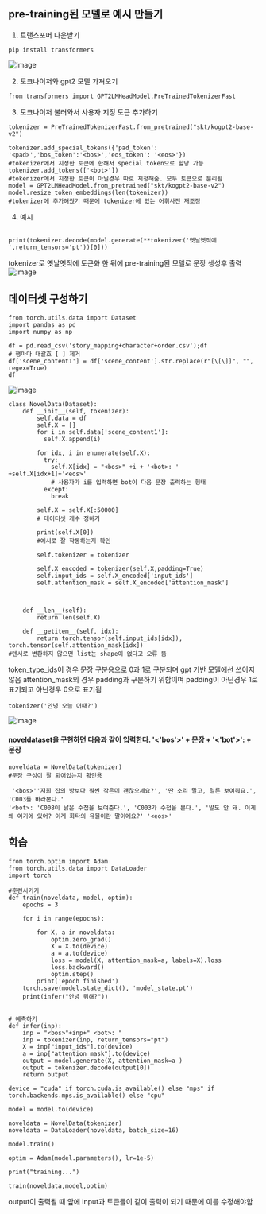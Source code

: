 ## pre-training된 모델로 예시 만들기

1. 트랜스포머 다운받기
```
pip install transformers
```

![image](https://github.com/user-attachments/assets/958f3c29-f484-486a-85eb-0dc50aabcb0c)

2. 토크나이저와 gpt2 모델 가져오기
   
```
from transformers import GPT2LMHeadModel,PreTrainedTokenizerFast
```

3. 토크나이저 불러와서 사용자 지정 토큰 추가하기

```
tokenizer = PreTrainedTokenizerFast.from_pretrained("skt/kogpt2-base-v2")

tokenizer.add_special_tokens({'pad_token': '<pad>','bos_token':'<bos>','eos_token': '<eos>'})
#tokenizer에서 지정한 토큰에 한해서 special token으로 할당 가능
tokenizer.add_tokens(['<bot>'])
#tokenizer에서 지정한 토큰이 아닐경우 따로 지정해줌. 모두 토큰으로 분리됨
model = GPT2LMHeadModel.from_pretrained("skt/kogpt2-base-v2")
model.resize_token_embeddings(len(tokenizer))
#tokenizer에 추가해줬기 때문에 tokenizer에 있는 어휘사전 재조정

```

4. 예시

```

print(tokenizer.decode(model.generate(**tokenizer('옛날옛적에 ',return_tensors='pt'))[0]))

```
tokenizer로 옛날옛적에 토큰화 한 뒤에 pre-training된 모델로 문장 생성후 출력
![image](https://github.com/user-attachments/assets/d238cab4-595f-4dd7-a8a9-5e7747be5705)

   
## 데이터셋 구성하기

```
from torch.utils.data import Dataset
import pandas as pd
import numpy as np
```
```
df = pd.read_csv('story_mapping+character+order.csv');df
# 행마다 대괄호 [ ] 제거
df['scene_content1'] = df['scene_content'].str.replace(r"[\[\]]", "", regex=True)
df
```

![image](https://github.com/user-attachments/assets/6eda734d-9214-4b49-b62b-f4d2f7a4a517)

```
class NovelData(Dataset):
    def __init__(self, tokenizer):
        self.data = df
        self.X = []
        for i in self.data['scene_content1']:
          self.X.append(i)

        for idx, i in enumerate(self.X):
          try:
            self.X[idx] = "<bos>" +i + '<bot>: ' +self.X[idx+1]+'<eos>'
            # 사용자가 i를 입력하면 bot이 다음 문장 출력하는 형태
          except:
            break

        self.X = self.X[:50000]
        # 데이터셋 개수 정하기

        print(self.X[0])
        #예시로 잘 작동하는지 확인

        self.tokenizer = tokenizer

        self.X_encoded = tokenizer(self.X,padding=True)
        self.input_ids = self.X_encoded['input_ids']
        self.attention_mask = self.X_encoded['attention_mask']



    def __len__(self):
        return len(self.X)

    def __getitem__(self, idx):
        return torch.tensor(self.input_ids[idx]), torch.tensor(self.attention_mask[idx])
#텐서로 변환하지 않으면 list는 shape이 없다고 오류 뜸
```

token_type_ids이 경우 문장 구분용으로 0과 1로 구분되며 gpt 기반 모델에선 쓰이지 않음
attention_mask의 경우 padding과 구분하기 위함이며 padding이 아닌경우 1로 표기되고 아닌경우 0으로 표기됨
```
tokenizer('안녕 오늘 어때?')
```
![image](https://github.com/user-attachments/assets/ceb8bf12-deea-4ded-8eb7-5379e527c7ba)


#### noveldataset을 구현하면 다음과 같이 입력한다. '<'bos'>' + 문장  + '<'bot'>': + 문장
```
noveldata = NovelData(tokenizer)
#문장 구성이 잘 되어있는지 확인용
```
```
 '<bos>''저희 집의 방보다 훨씬 작은데 괜찮으세요?', '딴 소리 말고, 얼른 보여줘요.', 'C003를 바라본다.'
'<bot>: 'C008이 낡은 수첩을 보여준다.', 'C003가 수첩을 본다.', '말도 안 돼. 이게 왜 여기에 있어? 이게 화타의 유물이란 말이에요?' '<eos>'
```

## 학습
```
from torch.optim import Adam
from torch.utils.data import DataLoader
import torch
```

```
#훈련시키기
def train(noveldata, model, optim):
    epochs = 3

    for i in range(epochs):
        
        for X, a in noveldata:
            optim.zero_grad()
            X = X.to(device)
            a = a.to(device)
            loss = model(X, attention_mask=a, labels=X).loss
            loss.backward()
            optim.step()
        print('epoch finished')
    torch.save(model.state_dict(), 'model_state.pt')
    print(infer("안녕 뭐해?"))


# 예측하기
def infer(inp):
    inp = "<bos>"+inp+" <bot>: "
    inp = tokenizer(inp, return_tensors="pt")
    X = inp["input_ids"].to(device)
    a = inp["attention_mask"].to(device)
    output = model.generate(X, attention_mask=a )
    output = tokenizer.decode(output[0])
    return output

device = "cuda" if torch.cuda.is_available() else "mps" if torch.backends.mps.is_available() else "cpu"

model = model.to(device)

noveldata = NovelData(tokenizer)
noveldata = DataLoader(noveldata, batch_size=16)

model.train()

optim = Adam(model.parameters(), lr=1e-5)

print("training...")

train(noveldata,model,optim)
```
output이 출력될 때 앞에 input과 토큰들이 같이 출력이 되기 때문에 이를 수정해야함

